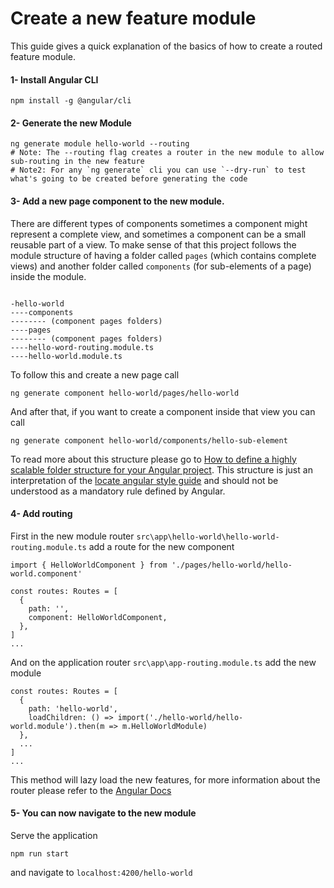 # Create a new feature module

This guide gives a quick explanation of the basics of how to create a routed feature module.

#### 1- Install Angular CLI

```
npm install -g @angular/cli
```

#### 2- Generate the new Module

```
ng generate module hello-world --routing
# Note: The --routing flag creates a router in the new module to allow sub-routing in the new feature
# Note2: For any `ng generate` cli you can use `--dry-run` to test what's going to be created before generating the code
```

#### 3- Add a new page component to the new module.

There are different types of components sometimes a component might represent a complete view, and sometimes a component can be a small reusable part of a view.
To make sense of that this project follows the module structure of having a folder called `pages` (which contains complete views) and another folder called `components` (for sub-elements of a page) inside the module.

```

-hello-world
----components
-------- (component pages folders)
----pages
-------- (component pages folders)
----hello-word-routing.module.ts
----hello-world.module.ts

```

To follow this and create a new page call

```
ng generate component hello-world/pages/hello-world
```

And after that, if you want to create a component inside that view you can call

```
ng generate component hello-world/components/hello-sub-element
```

To read more about this structure please go to [How to define a highly scalable folder structure for your Angular project](https://itnext.io/choosing-a-highly-scalable-folder-structure-in-angular-d987de65ec7). This structure is just an interpretation of the [locate angular style guide](https://angular.io/guide/styleguide#locate) and should not be understood as a mandatory rule defined by Angular.

#### 4- Add routing

First in the new module router `src\app\hello-world\hello-world-routing.module.ts` add a route for the new component

```
import { HelloWorldComponent } from './pages/hello-world/hello-world.component'

const routes: Routes = [
  {
    path: '',
    component: HelloWorldComponent,
  },
]
...

```

And on the application router `src\app\app-routing.module.ts` add the new module

```
const routes: Routes = [
  {
    path: 'hello-world',
    loadChildren: () => import('./hello-world/hello-world.module').then(m => m.HelloWorldModule)
  },
  ...
]
...

```

This method will lazy load the new features, for more information about the router please refer to the [Angular Docs](https://angular.io/guide/router)

#### 5- You can now navigate to the new module

Serve the application

```
npm run start
```

and navigate to `localhost:4200/hello-world`
